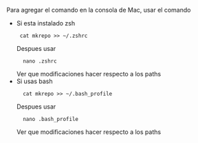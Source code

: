 Para agregar el comando en la consola de Mac, usar el comando 
- Si esta instalado zsh
    ~~~
     cat mkrepo >> ~/.zshrc
    ~~~
    Despues usar 
    ~~~
      nano .zshrc 
    ~~~
    Ver que modificaciones hacer respecto a los paths
- Si usas bash
  ~~~
    cat mkrepo >> ~/.bash_profile
  ~~~
  Despues usar
  ~~~
    nano .bash_profile
  ~~~
  Ver que modificaciones hacer respecto a los paths
